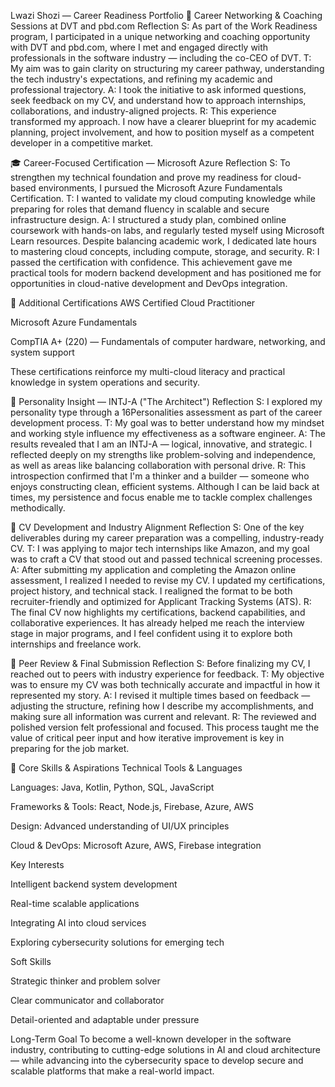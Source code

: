 Lwazi Shozi — Career Readiness Portfolio
🧭 Career Networking & Coaching Sessions at DVT and pbd.com
Reflection
S: As part of the Work Readiness program, I participated in a unique networking and coaching opportunity with DVT and pbd.com, where I met and engaged directly with professionals in the software industry — including the co-CEO of DVT.
T: My aim was to gain clarity on structuring my career pathway, understanding the tech industry's expectations, and refining my academic and professional trajectory.
A: I took the initiative to ask informed questions, seek feedback on my CV, and understand how to approach internships, collaborations, and industry-aligned projects.
R: This experience transformed my approach. I now have a clearer blueprint for my academic planning, project involvement, and how to position myself as a competent developer in a competitive market.

🎓 Career-Focused Certification — Microsoft Azure
Reflection
S: To strengthen my technical foundation and prove my readiness for cloud-based environments, I pursued the Microsoft Azure Fundamentals Certification.
T: I wanted to validate my cloud computing knowledge while preparing for roles that demand fluency in scalable and secure infrastructure design.
A: I structured a study plan, combined online coursework with hands-on labs, and regularly tested myself using Microsoft Learn resources. Despite balancing academic work, I dedicated late hours to mastering cloud concepts, including compute, storage, and security.
R: I passed the certification with confidence. This achievement gave me practical tools for modern backend development and has positioned me for opportunities in cloud-native development and DevOps integration.

📜 Additional Certifications
AWS Certified Cloud Practitioner

Microsoft Azure Fundamentals

CompTIA A+ (220) — Fundamentals of computer hardware, networking, and system support

These certifications reinforce my multi-cloud literacy and practical knowledge in system operations and security.

🧠 Personality Insight — INTJ-A ("The Architect")
Reflection
S: I explored my personality type through a 16Personalities assessment as part of the career development process.
T: My goal was to better understand how my mindset and working style influence my effectiveness as a software engineer.
A: The results revealed that I am an INTJ-A — logical, innovative, and strategic. I reflected deeply on my strengths like problem-solving and independence, as well as areas like balancing collaboration with personal drive.
R: This introspection confirmed that I'm a thinker and a builder — someone who enjoys constructing clean, efficient systems. Although I can be laid back at times, my persistence and focus enable me to tackle complex challenges methodically.

📝 CV Development and Industry Alignment
Reflection
S: One of the key deliverables during my career preparation was a compelling, industry-ready CV.
T: I was applying to major tech internships like Amazon, and my goal was to craft a CV that stood out and passed technical screening processes.
A: After submitting my application and completing the Amazon online assessment, I realized I needed to revise my CV. I updated my certifications, project history, and technical stack. I realigned the format to be both recruiter-friendly and optimized for Applicant Tracking Systems (ATS).
R: The final CV now highlights my certifications, backend capabilities, and collaborative experiences. It has already helped me reach the interview stage in major programs, and I feel confident using it to explore both internships and freelance work.

💬 Peer Review & Final Submission
Reflection
S: Before finalizing my CV, I reached out to peers with industry experience for feedback.
T: My objective was to ensure my CV was both technically accurate and impactful in how it represented my story.
A: I revised it multiple times based on feedback — adjusting the structure, refining how I describe my accomplishments, and making sure all information was current and relevant.
R: The reviewed and polished version felt professional and focused. This process taught me the value of critical peer input and how iterative improvement is key in preparing for the job market.

🔧 Core Skills & Aspirations
Technical Tools & Languages

Languages: Java, Kotlin, Python, SQL, JavaScript

Frameworks & Tools: React, Node.js, Firebase, Azure, AWS

Design: Advanced understanding of UI/UX principles

Cloud & DevOps: Microsoft Azure, AWS, Firebase integration

Key Interests

Intelligent backend system development

Real-time scalable applications

Integrating AI into cloud services

Exploring cybersecurity solutions for emerging tech

Soft Skills

Strategic thinker and problem solver

Clear communicator and collaborator

Detail-oriented and adaptable under pressure

Long-Term Goal
To become a well-known developer in the software industry, contributing to cutting-edge solutions in AI and cloud architecture — while advancing into the cybersecurity space to develop secure and scalable platforms that make a real-world impact.
